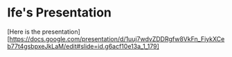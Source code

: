 Ife's Presentation
============

[Here is the presentation] [https://docs.google.com/presentation/d/1uuj7wdvZDDRgfw8VkFn_FiykXCeb77t4gsbpxeJkLaM/edit#slide=id.g6acf10e13a_1_179]
